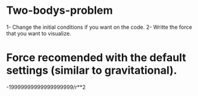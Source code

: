 # Two-bodys-problem
1- Change the initial conditions if you want on the code.
2- Writte the force that you want to visualize.


# Force recomended with the default settings (similar to gravitational).
-19999999999999999999/r**2
